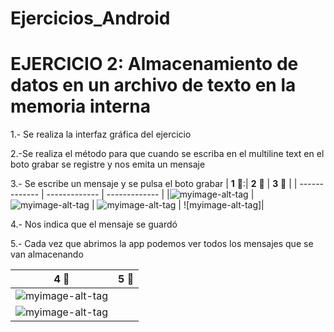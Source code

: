 # Ejercicios_Android

# EJERCICIO 2: Almacenamiento de datos en un archivo de texto en la memoria interna
1.- Se realiza la interfaz gráfica del ejercicio

2.-Se realiza el método para que cuando se escriba en el multiline text en el boto grabar se registre y nos emita un mensaje 

3.- Se escribe un mensaje y se pulsa el boto grabar
| **1** :bust_in_silhouette::| **2** :bust_in_silhouette: | **3** :bust_in_silhouette: |
| ------------- | ------------- | ------------- | 
|![myimage-alt-tag](https://user-images.githubusercontent.com/49683650/106551652-b01d5c00-64e3-11eb-8313-ffc17de94984.JPG) |
![myimage-alt-tag](https://user-images.githubusercontent.com/49683650/106551648-aeec2f00-64e3-11eb-8f78-b0fb7c08f49a.JPG) |
![myimage-alt-tag](https://user-images.githubusercontent.com/49683650/106551651-af84c580-64e3-11eb-8cac-a60e6816330f.png)  |
![myimage-alt-tag]|

4.- Nos indica que el mensaje se guardó

5.- Cada vez que abrimos la app podemos ver todos los mensajes que se van almacenando

| **4** :bust_in_silhouette:| **5** :bust_in_silhouette: |
| ------------- | ------------- |
|![myimage-alt-tag](https://user-images.githubusercontent.com/49683650/106551653-b01d5c00-64e3-11eb-9b6f-d9e039baaf58.JPG) |
![myimage-alt-tag](https://user-images.githubusercontent.com/49683650/106551650-af84c580-64e3-11eb-9ba2-f6a6699aed1b.png)|
